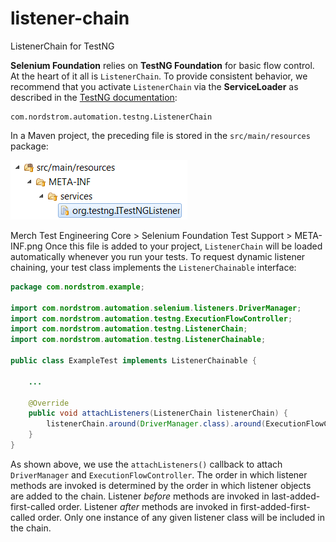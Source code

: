 # listener-chain
ListenerChain for TestNG

**Selenium Foundation** relies on **TestNG Foundation** for basic flow control. At the heart of it all is `ListenerChain`. To provide consistent behavior, we recommend that you activate `ListenerChain` via the **ServiceLoader** as described in the [TestNG documentation](http://testng.org/doc/documentation-main.html#listeners-service-loader "Specifying listeners with ServiceLoader"):
```
com.nordstrom.automation.testng.ListenerChain
```
In a Maven project, the preceding file is stored in the `src/main/resources` package:

![org.testng.ITestNGListener](src/main/resources/META-INF.png "org.testng.ITestNGListener")

Merch Test Engineering Core > Selenium Foundation Test Support > META-INF.png
Once this file is added to your project, `ListenerChain` will be loaded automatically whenever you run your tests. To request dynamic listener chaining, your test class implements the `ListenerChainable` interface:
```java
package com.nordstrom.example;

import com.nordstrom.automation.selenium.listeners.DriverManager;
import com.nordstrom.automation.testng.ExecutionFlowController;
import com.nordstrom.automation.testng.ListenerChain;
import com.nordstrom.automation.testng.ListenerChainable;

public class ExampleTest implements ListenerChainable {
	
	...
 
	@Override
	public void attachListeners(ListenerChain listenerChain) {
		listenerChain.around(DriverManager.class).around(ExecutionFlowController.class);
	}
}
```
As shown above, we use the `attachListeners()` callback to attach `DriverManager` and `ExecutionFlowController`. The order in which listener methods are invoked is determined by the order in which listener objects are added to the chain. Listener _before_ methods are invoked in last-added-first-called order. Listener _after_ methods are invoked in first-added-first-called order. Only one instance of any given listener class will be included in the chain.
